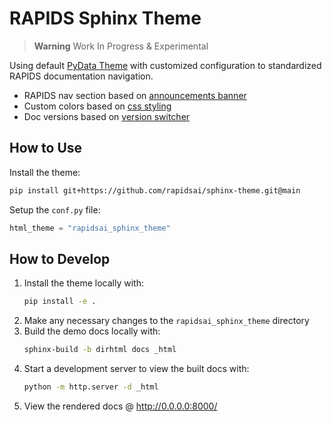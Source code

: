 # RAPIDS Sphinx Theme

> **Warning**
> Work In Progress & Experimental

Using default [PyData Theme](https://pydata-sphinx-theme.readthedocs.io/en/stable/) with customized configuration to standardized RAPIDS documentation navigation.

- RAPIDS nav section based on [announcements banner](https://pydata-sphinx-theme.readthedocs.io/en/stable/user_guide/announcements.html)
- Custom colors based on [css styling](https://pydata-sphinx-theme.readthedocs.io/en/stable/user_guide/styling.html)
- Doc versions based on [version switcher](https://pydata-sphinx-theme.readthedocs.io/en/stable/user_guide/version-dropdown.html)

## How to Use

Install the theme:

```sh
pip install git+https://github.com/rapidsai/sphinx-theme.git@main
```

Setup the `conf.py` file:

```py
html_theme = "rapidsai_sphinx_theme"
```

## How to Develop

1. Install the theme locally with:
   ```sh
   pip install -e .
   ```
2. Make any necessary changes to the `rapidsai_sphinx_theme` directory
3. Build the demo docs locally with:
   ```sh
   sphinx-build -b dirhtml docs _html
   ```
4. Start a development server to view the built docs with:
   ```sh
   python -m http.server -d _html
   ```
5. View the rendered docs @ <http://0.0.0.0:8000/>
